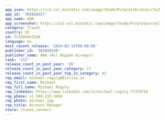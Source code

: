 ```yaml
---
app_icon: https://is1-ssl.mzstatic.com/image/thumb/Purple116/v4/ec/7a/b0/ec7ab097-3215-8b66-d21a-dd0d2ae08064/AppIcon-0-0-1x_U007ephone-0-0-85-220.png/1024x1024bb.png
app_id: '382028327'
app_name: ANA
app_screenshot: https://is1-ssl.mzstatic.com/image/thumb/PurpleSource116/v4/1f/7e/10/1f7e10ad-3592-5709-09a6-59b3e06fae7c/776bd8fd-e41b-4604-9a18-cd70be388237_1_app_1242_2688_1_1.png/1242x2688bb.png
category: Travel
country: US
id: It2G9oUoZ1A8
language: en
most_recent_release: '2024-02-14T00:00:00'
publisher_id: '382028330'
publisher_name: ANA (All Nippon Airways)
rank: '212'
release_count_in_past_year: '26'
release_count_in_past_year_category: 17
release_count_in_past_year_top_in_category: 42
rep_email: michael.roguly@bitrise.io
rep_first_name: Michael
rep_full_name: Michael Roguly
rep_linkedin: https://www.linkedin.com/in/michael-roguly-77376710
rep_phone: +1 949-233-3404
rep_photo: michael.jpg
rep_title: Account Manager
store: itunes_connect
---
```

